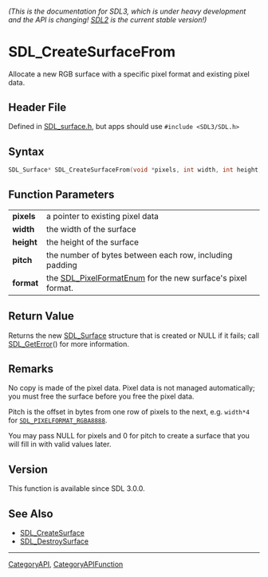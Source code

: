 ###### (This is the documentation for SDL3, which is under heavy development and the API is changing! [SDL2](https://wiki.libsdl.org/SDL2/) is the current stable version!)
# SDL_CreateSurfaceFrom

Allocate a new RGB surface with a specific pixel format and existing pixel data.

## Header File

Defined in [SDL_surface.h](https://github.com/libsdl-org/SDL/blob/main/include/SDL3/SDL_surface.h), but apps should use `#include <SDL3/SDL.h>`

## Syntax

```c
SDL_Surface* SDL_CreateSurfaceFrom(void *pixels, int width, int height, int pitch, SDL_PixelFormatEnum format);

```

## Function Parameters

|                |                                                                                    |
| -------------- | ---------------------------------------------------------------------------------- |
| **pixels**     | a pointer to existing pixel data                                                   |
| **width**      | the width of the surface                                                           |
| **height**     | the height of the surface                                                          |
| **pitch**      | the number of bytes between each row, including padding                            |
| **format**     | the [SDL_PixelFormatEnum](SDL_PixelFormatEnum) for the new surface's pixel format. |

## Return Value

Returns the new [SDL_Surface](SDL_Surface) structure that is created or
NULL if it fails; call [SDL_GetError](SDL_GetError)() for more information.

## Remarks

No copy is made of the pixel data. Pixel data is not managed automatically;
you must free the surface before you free the pixel data.

Pitch is the offset in bytes from one row of pixels to the next, e.g.
`width*4` for [`SDL_PIXELFORMAT_RGBA8888`](SDL_PIXELFORMAT_RGBA8888).

You may pass NULL for pixels and 0 for pitch to create a surface that you
will fill in with valid values later.

## Version

This function is available since SDL 3.0.0.

## See Also

* [SDL_CreateSurface](SDL_CreateSurface)
* [SDL_DestroySurface](SDL_DestroySurface)

----
[CategoryAPI](CategoryAPI), [CategoryAPIFunction](CategoryAPIFunction)

